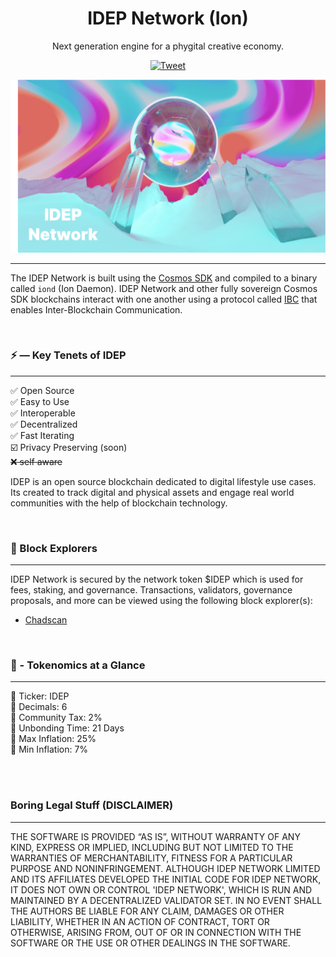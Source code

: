 <div align="center">
<h1> IDEP Network (Ion) </h1>


  <p> Next generation engine for a phygital creative economy. 

<a href="https://twitter.com/idepnetwork"><img src="https://img.shields.io/badge/Twitter-1DA1F2?style=for-the-badge&logo=twitter&logoColor=white" alt="Tweet" height="20"/></a>
<br/>
</div>

![banner](https://github.com/IDEP-network/IDEP-Logos/blob/main/Banners/IDEP10.png)

---
The IDEP Network is built using the [Cosmos SDK](https://github.com/cosmos/cosmos-sdk) and compiled to a binary called `iond` (Ion Daemon). IDEP Network and other fully sovereign Cosmos SDK blockchains interact with one another using a protocol called [IBC](https://github.com/cosmos/ibc) that enables Inter-Blockchain Communication.

<br>

### ⚡ — Key Tenets of IDEP
___

:white_check_mark: Open Source  
:white_check_mark: Easy to Use  
:white_check_mark: Interoperable   
:white_check_mark: Decentralized  
:white_check_mark: Fast Iterating  
:ballot_box_with_check: Privacy Preserving (soon)  
~~:x: self aware~~

IDEP is an open source blockchain dedicated to digital lifestyle use cases. Its created to track digital and physical assets and engage real world communities with the help of blockchain technology.

<br>

### :telescope: Block Explorers
---

IDEP Network is secured by the network token $IDEP which is used for fees, staking, and governance. Transactions, validators, governance proposals, and more can be viewed using the following block explorer(s):

- [Chadscan](https://chadscan.com)


<br>

### :file_folder: - Tokenomics at a Glance
---

:radio_button: Ticker: IDEP  
:radio_button: Decimals: 6  
:radio_button: Community Tax: 2%  
:radio_button: Unbonding Time: 21 Days  
:radio_button: Max Inflation: 25%  
:radio_button: Min Inflation: 7%


<br>
<br>

### Boring Legal Stuff (DISCLAIMER)
---

THE SOFTWARE IS PROVIDED “AS IS”, WITHOUT WARRANTY OF ANY KIND, EXPRESS OR IMPLIED, INCLUDING BUT NOT LIMITED TO THE WARRANTIES OF MERCHANTABILITY, FITNESS FOR A PARTICULAR PURPOSE AND NONINFRINGEMENT. ALTHOUGH IDEP NETWORK LIMITED AND ITS AFFILIATES DEVELOPED THE INITIAL CODE FOR IDEP NETWORK, IT DOES NOT OWN OR CONTROL 'IDEP NETWORK', WHICH IS RUN AND MAINTAINED BY A DECENTRALIZED VALIDATOR SET. IN NO EVENT SHALL THE AUTHORS BE LIABLE FOR ANY CLAIM, DAMAGES OR OTHER LIABILITY, WHETHER IN AN ACTION OF CONTRACT, TORT OR OTHERWISE, ARISING FROM, OUT OF OR IN CONNECTION WITH THE SOFTWARE OR THE USE OR OTHER DEALINGS IN THE SOFTWARE.
